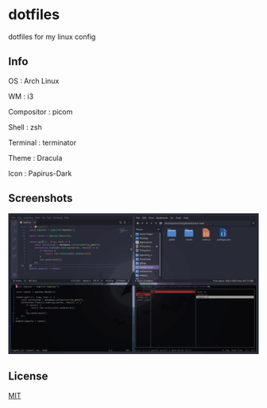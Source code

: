 # dotfiles

dotfiles for my linux config

## Info

OS : Arch Linux

WM : i3

Compositor : picom

Shell : zsh

Terminal : terminator

Theme : Dracula

Icon : Papirus-Dark

## Screenshots

![Screenshot](https://github.com/PushpenderSaini0/dotfiles/blob/main/misc/screenshot/arch-dracula.png)

  
## License

[MIT](https://github.com/PushpenderSaini0/dotfiles/blob/main/LICENSE)
